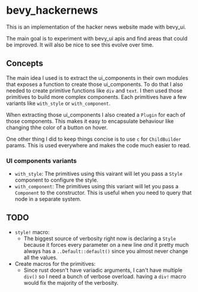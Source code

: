 # bevy_hackernews

This is an implementation of the hacker news website made with bevy_ui.

The main goal is to experiment with bevy_ui apis and find areas that could be improved. It will also be nice to see this evolve over time.

## Concepts

The main idea I used is to extract the ui_components in their own modules that exposes a function to create those ui_components. To do that I also needed to create primitive functions like `div` and `text`. I then used those primitives to build more complex components. Each primitives have a few variants like `with_style` or `with_component`.

When extracting those ui_components I also created a `Plugin` for each of those components. This makes it easy to encapsulate behaviour like changing thhe color of a button on hover.

One other thing I did to keep things concise is to use `c` for `ChildBuilder` params. This is used everywhere and makes the code much easier to read.

### UI components variants

- `with_style`: The primitives using this vairant will let you pass a `Style` component to configure the style.
- `with_component`: The primitives using this variant will let you pass a `Component` to the constructor. This is useful when you need to query that node in a separate system.

## TODO

- `style!` macro:
  - The biggest source of verbosity right now is declaring a `Style` because it forces every parameter on a new line *and* it pretty much always has a `..Default::default()` since you almost never change all the values.
- Create macros for the primitives:
  - Since rust doesn't have variadic arguments, I can't have multiple `div()` so I need a bunch of verbose overload. having a `div!` macro would fix the majority of the verbosity.
